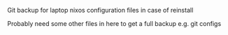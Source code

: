 Git backup for laptop nixos configuration files in case of reinstall

Probably need some other files in here to get a full backup e.g. git configs
